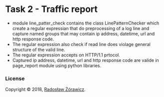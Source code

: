 # Task 2 - Traffic report

* module line_patter_check contains the class LinePatternChecker which create a regular expressian that do preprocessing of a log line and capture named groups that may contain ip address, datetime, url and http response code. 
* The regular expression also check if read line does violage general structure of the valid line.
* The regular expression accepts on HTTP/1.1 prtocol.
* Captured ip address, datetime, url and http response code are valide in page_report module using python libraries.

### License
Copyright © 2018, [Radosław Żórawicz](https://github.com/radoslaw-zorawicz).